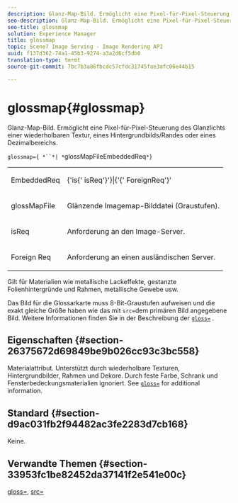 ```yaml
---
description: Glanz-Map-Bild. Ermöglicht eine Pixel-für-Pixel-Steuerung des Glanzlichts einer wiederholbaren Textur, eines Hintergrundbilds/Randes oder eines Dezimalbereichs.
seo-description: Glanz-Map-Bild. Ermöglicht eine Pixel-für-Pixel-Steuerung des Glanzlichts einer wiederholbaren Textur, eines Hintergrundbilds/Randes oder eines Dezimalbereichs.
seo-title: glossmap
solution: Experience Manager
title: glossmap
topic: Scene7 Image Serving - Image Rendering API
uuid: f137d362-74a1-45b3-9274-a3a2d6cf5db0
translation-type: tm+mt
source-git-commit: 7bc7b3a86fbcdc57cfdc31745fae3afc06e44b15

---
```



# glossmap{#glossmap}

Glanz-Map-Bild. Ermöglicht eine Pixel-für-Pixel-Steuerung des Glanzlichts einer wiederholbaren Textur, eines Hintergrundbilds/Randes oder eines Dezimalbereichs.

`glossmap={ *``*| *`glossMapFileEmbeddedReq`*}`

<table id="simpletable_6AFC3DEB61D647339525C7CFFA052608"> 
 <tr class="strow"> 
  <td class="stentry"> <p><span class="codeph"> <span class="varname"> EmbeddedReq</span></span> </p></td> 
  <td class="stentry"> <p><span class="codeph">{'is{'<span class="varname"> isReq</span>'}'}|{'{'<span class="varname"> ForeignReq</span>'}' </span> </p></td> 
 </tr> 
 <tr class="strow"> 
  <td class="stentry"> <p><span class="codeph"> <span class="varname"> glossMapFile</span></span> </p></td> 
  <td class="stentry"> <p>Glänzende Imagemap-Bilddatei (Graustufen). </p></td> 
 </tr> 
 <tr class="strow"> 
  <td class="stentry"> <p><span class="codeph"> <span class="varname"> isReq</span></span> </p></td> 
  <td class="stentry"> <p>Anforderung an den Image-Server. </p></td> 
 </tr> 
 <tr class="strow"> 
  <td class="stentry"> <p><span class="codeph"> <span class="varname"> Foreign Req </span></span> </p></td> 
  <td class="stentry"> <p>Anforderung an einen ausländischen Server. </p></td> 
 </tr> 
</table>

Gilt für Materialien wie metallische Lackeffekte, gestanzte Folienhintergründe und Rahmen, metallische Gewebe usw.

Das Bild für die Glossarkarte muss 8-Bit-Graustufen aufweisen und die exakt gleiche Größe haben wie das mit `src=`dem primären Bild angegebene Bild. Weitere Informationen finden Sie in der Beschreibung der [`gloss=`](../../../../../ir-api/http-protocol/image-rendering-api-ref/c-ir-http-protocol-ref/c-ir-http-protocol-command-reference/r-ir-http-gloss.md#reference-325aef2ee51e4e1584a06047427340ca) .

## Eigenschaften {#section-26375672d69849be9b026cc93c3bc558}

Materialattribut. Unterstützt durch wiederholbare Texturen, Hintergrundbilder, Rahmen und Dekore. Durch feste Farbe, Schrank und Fensterbedeckungsmaterialien ignoriert. See [ `gloss=`](../../../../../ir-api/http-protocol/image-rendering-api-ref/c-ir-http-protocol-ref/c-ir-http-protocol-command-reference/r-ir-http-gloss.md#reference-325aef2ee51e4e1584a06047427340ca) for additional information.

## Standard {#section-d9ac031fb2f94482ac3fe2283d7cb168}

Keine.

## Verwandte Themen {#section-33953fc1be82452da37141f2e541e00c}

[gloss=](../../../../../ir-api/http-protocol/image-rendering-api-ref/c-ir-http-protocol-ref/c-ir-http-protocol-command-reference/r-ir-http-gloss.md#reference-325aef2ee51e4e1584a06047427340ca), [src=](../../../../../ir-api/http-protocol/image-rendering-api-ref/c-ir-http-protocol-ref/c-ir-http-protocol-command-reference/r-ir-src.md#reference-62c98abad22149d68d405ed6aaff8272)
